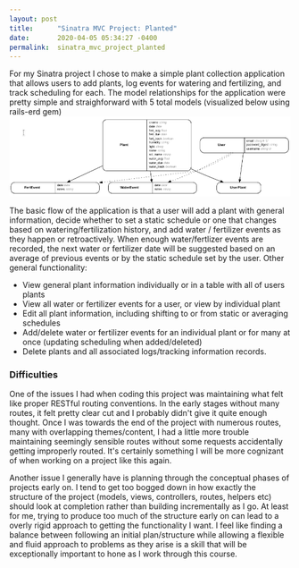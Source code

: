 ```yaml
---
layout: post
title:      "Sinatra MVC Project: Planted"
date:       2020-04-05 05:34:27 -0400
permalink:  sinatra_mvc_project_planted
---
```



For my Sinatra project I chose to make a simple plant collection application that allows users to add plants, log events for watering and fertilizing, and track scheduling for each. The model relationships for the application were pretty simple and straighforward with 5 total models (visualized below using rails-erd gem)
![erd](https://raw.githubusercontent.com/mattted/mattted.github.io/master/img/Planted%20ERD.png)

The basic flow of the application is that a user will add a plant with general information, decide whether to set a static schedule or one that changes based on watering/fertilization history, and add water / fertilizer events as they happen or retroactively. When enough water/fertlizer events are recorded, the next water or fertilizer date will be suggested based on an average of previous events or by the static schedule set by the user.
Other general functionality:
* View general plant information individually or in a table with all of users plants
* View all water or fertilizer events for a user, or view by individual plant
* Edit all plant information, including shifting to or from static or averaging schedules
* Add/delete water or fertilizer events for an individual plant or for many at once (updating scheduling when added/deleted)
* Delete plants and all associated logs/tracking information records.



### Difficulties

One of the issues I had when coding this project was maintaining what felt like proper RESTful routing conventions. In the early stages without many routes, it felt pretty clear cut and I probably didn't give it quite enough thought. Once I was towards the end of the project with numerous routes, many with overlapping themes/content, I had a little more trouble maintaining seemingly sensible routes without some requests accidentally getting improperly routed. It's certainly something I will be more cognizant of when working on a project like this again.

Another issue I generally have is planning through the conceptual phases of projects early on. I tend to get too bogged down in how exactly the structure of the project (models, views, controllers, routes, helpers etc) should look at completion rather than building incrementally as I go. At least for me, trying to produce too much of the structure early on can lead to a overly rigid approach to getting the functionality I want. I feel like finding a balance between following an initial plan/structure while allowing a flexible and fluid approach to problems as they arise is a skill that will be exceptionally important to hone as I work through this course.









